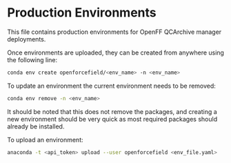 # Production Environments

This file contains production environments for OpenFF QCArchive manager deployments.

Once environments are uploaded, they can be created from anywhere using the following line:
```bash
conda env create openforcefield/<env_name> -n <env_name>
```

To update an environment the current environment needs to be removed:
```bash
conda env remove -n <env_name>
```
It should be noted that this does not remove the packages, and creating a new environment should be very quick
as most required packages should already be installed.

To upload an environment:
```bash
anaconda -t <api_token> upload --user openforcefield <env_file.yaml>
```

